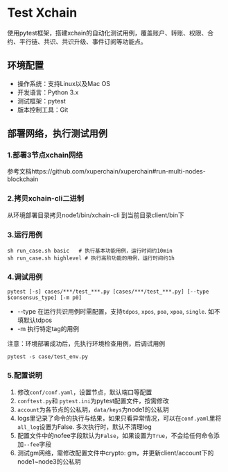# Test Xchain
使用pytest框架，搭建xchain的自动化测试用例，覆盖账户、转账、权限、合约、平行链、共识、共识升级、事件订阅等功能点。

## 环境配置
- 操作系统：支持Linux以及Mac OS
- 开发语言：Python 3.x
- 测试框架：pytest
- 版本控制工具：Git

## 部署网络，执行测试用例
### 1.部署3节点xchain网络
参考文档https://github.com/xuperchain/xuperchain#run-multi-nodes-blockchain

### 2.拷贝xchain-cli二进制
从环境部署目录拷贝node1/bin/xchain-cli 到当前目录client/bin下

### 3.运行用例
```
sh run_case.sh basic   # 执行基本功能用例，运行时间约10min
sh run_case.sh highlevel # 执行高阶功能的用例，运行时间约1h
```

### 4.调试用例
```
pytest [-s] cases/***/test_***.py [cases/***/test_***.py] [--type $consensus_type] [-m p0]
```
* --type 在运行共识用例时需配置，支持`tdpos`, `xpos`, `poa`, `xpoa`, `single`. 如不填默认tdpos
* -m 执行特定tag的用例

注意：环境部署成功后，先执行环境检查用例，后调试用例
```
pytest -s case/test_env.py 
```

### 5.配置说明
1. 修改`conf/conf.yaml`，设置节点，默认端口等配置
2. `conftest.py`和 `pytest.ini`为pytest配置文件，按需修改
3. `account`为各节点的公私玥，`data/keys`为node1的公私玥
4. logs里记录了命令的执行与结果，如果只看异常情况，可以在`conf.yaml`里将`all_log`设置为False. 多次执行时，默认不清理log
5. 配置文件中的nofee字段默认为`False`，如果设置为`True`，不会给任何命令添加`--fee`字段
6. 测试gm网络，需修改配置文件中crypto: gm，并更新client/account下的node1~node3的公私玥
